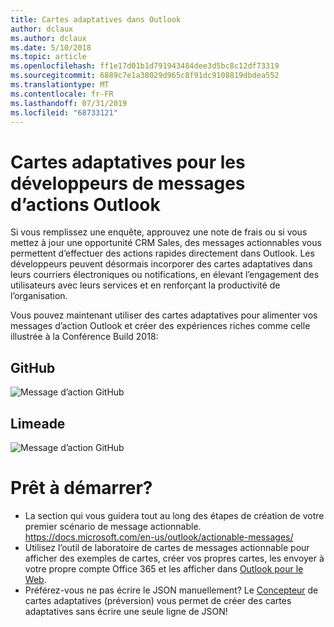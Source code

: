 ```yaml
---
title: Cartes adaptatives dans Outlook
author: dclaux
ms.author: dclaux
ms.date: 5/10/2018
ms.topic: article
ms.openlocfilehash: ff1e17d01b1d791943484dee3d5bc8c12df73319
ms.sourcegitcommit: 6889c7e1a38029d965c8f91dc9108819dbdea552
ms.translationtype: MT
ms.contentlocale: fr-FR
ms.lasthandoff: 07/31/2019
ms.locfileid: "68733121"
---
```

# <a name="adaptive-cards-for-outlook-actionable-message-developers"></a>Cartes adaptatives pour les développeurs de messages d’actions Outlook

Si vous remplissez une enquête, approuvez une note de frais ou si vous mettez à jour une opportunité CRM Sales, des messages actionnables vous permettent d’effectuer des actions rapides directement dans Outlook. Les développeurs peuvent désormais incorporer des cartes adaptatives dans leurs courriers électroniques ou notifications, en élevant l’engagement des utilisateurs avec leurs services et en renforçant la productivité de l’organisation.

Vous pouvez maintenant utiliser des cartes adaptatives pour alimenter vos messages d’action Outlook et créer des expériences riches comme celle illustrée à la Conférence Build 2018:

## <a name="github"></a>GitHub
![Message d’action GitHub](media/outlook/GitHub.png)

## <a name="limeade"></a>Limeade
![Message d’action GitHub](media/outlook/Limeade.jpg)


# <a name="ready-to-start"></a>Prêt à démarrer?

- La section qui vous guidera tout au long des étapes de création de votre premier scénario de message actionnable. https://docs.microsoft.com/en-us/outlook/actionable-messages/
- Utilisez l’outil de laboratoire de cartes de messages actionnable pour afficher des exemples de cartes, créer vos propres cartes, les envoyer à votre propre compte Office 365 et les afficher dans [Outlook pour le Web](https://outlook.office.com).
- Préférez-vous ne pas écrire le JSON manuellement? Le [Concepteur](https://acdesignerbeta.azurewebsites.net) de cartes adaptatives (préversion) vous permet de créer des cartes adaptatives sans écrire une seule ligne de JSON!